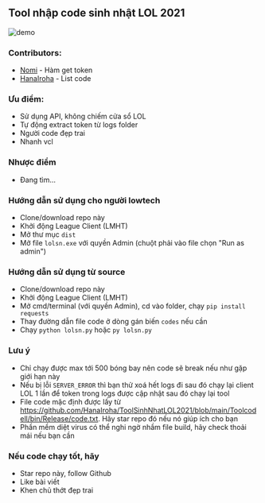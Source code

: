 ## Tool nhập code sinh nhật LOL 2021

![demo](https://user-images.githubusercontent.com/9071846/127822154-6bc58822-b073-4050-88a2-1bab5c0857df.jpg)

### Contributors:
- [Nomi](https://github.com/nomi-san) - Hàm get token
- [HanaIroha](https://github.com/HanaIroha) - List code

### Ưu điểm:
- Sử dụng API, không chiếm cửa sổ LOL
- Tự động extract token từ logs folder
- Người code đẹp trai
- Nhanh vcl

### Nhược điểm
- Đang tìm...

### Hướng dẫn sử dụng cho người lowtech
- Clone/download repo này
- Khởi động League Client (LMHT)
- Mở thư mục `dist`
- Mở file `lolsn.exe` với quyền Admin (chuột phải vào file chọn "Run as admin")

### Hướng dẫn sử dụng từ source
- Clone/download repo này
- Khởi động League Client (LMHT)
- Mở cmd/terminal (với quyền Admin), cd vào folder, chạy `pip install requests`
- Thay đường dẫn file code ở dòng gán biến `codes` nếu cần
- Chạy `python lolsn.py` hoặc `py lolsn.py`

### Lưu ý
- Chỉ chạy được max tới 500 bóng bay nên code sẽ break nếu như gặp giới hạn này
- Nếu bị lỗi `SERVER_ERROR` thì bạn thử xoá hết logs đi sau đó chạy lại client LOL 1 lần để token trong logs được cập nhật sau đó chạy lại tool
- File code mặc định được lấy từ https://github.com/HanaIroha/ToolSinhNhatLOL2021/blob/main/Toolcodell/bin/Release/code.txt. Hãy star repo đó nếu nó giúp ích cho bạn
- Phần mềm diệt virus có thể nghi ngờ nhầm file build, hãy check thoải mái nếu bạn cần

### Nếu code chạy tốt, hãy
- Star repo này, follow Github
- Like bài viết
- Khen chủ thớt đẹp trai
